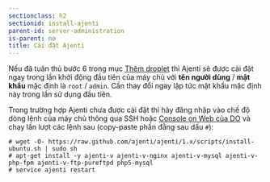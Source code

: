 ```yaml
---
sectionclass: h2
sectionid: install-ajenti
parent-id: server-administration
is-parent: no
title: Cài đặt Ajenti
---
```


Nếu đã tuân thủ bước 6 trong mục [Thêm droplet](#hosting-create) thì Ajenti sẽ được cài đặt ngay trong lần khởi động đầu tiên của máy chủ với **tên người dùng** / **mật khẩu** mặc định là `root` / `admin`. Cần thay đổi ngay lập tức mật khẩu mặc định này trong lần sử dụng đầu tiên.

Trong trường hợp Ajenti chưa được cài đặt thì hãy đăng nhập vào chế độ dòng lệnh của máy chủ thông qua SSH hoặc [Console on Web của DO](#hosting-admin-console) và chạy lần lượt các lệnh sau (copy-paste phần đằng sau dấu `#`):

    # wget -O- https://raw.github.com/ajenti/ajenti/1.x/scripts/install-ubuntu.sh | sudo sh
    # apt-get install -y ajenti-v ajenti-v-nginx ajenti-v-mysql ajenti-v-php-fpm ajenti-v-ftp-pureftpd php5-mysql
    # service ajenti restart
